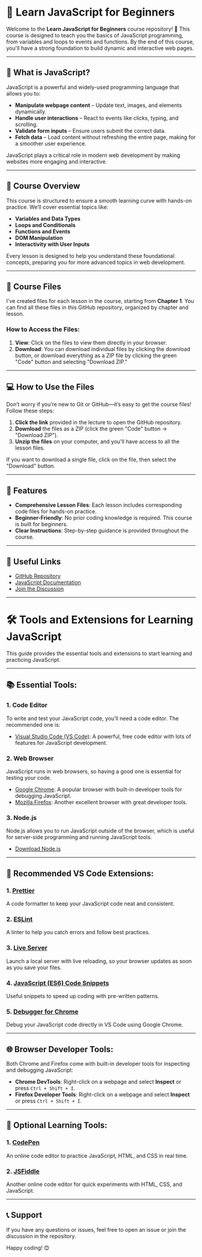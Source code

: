 # 📘 Learn JavaScript for Beginners

Welcome to the **Learn JavaScript for Beginners** course repository! 🎉 This course is designed to teach you the basics of JavaScript programming, from variables and loops to events and functions. By the end of this course, you'll have a strong foundation to build dynamic and interactive web pages.

---

## 🚀 What is JavaScript?

JavaScript is a powerful and widely-used programming language that allows you to:

- **Manipulate webpage content** – Update text, images, and elements dynamically.
- **Handle user interactions** – React to events like clicks, typing, and scrolling.
- **Validate form inputs** – Ensure users submit the correct data.
- **Fetch data** – Load content without refreshing the entire page, making for a smoother user experience.

JavaScript plays a critical role in modern web development by making websites more engaging and interactive.

---

## 📁 Course Overview

This course is structured to ensure a smooth learning curve with hands-on practice. We’ll cover essential topics like:

- **Variables and Data Types**
- **Loops and Conditionals**
- **Functions and Events**
- **DOM Manipulation**
- **Interactivity with User Inputs**

Every lesson is designed to help you understand these foundational concepts, preparing you for more advanced topics in web development.

---

## 📁 Course Files

I've created files for each lesson in the course, starting from **Chapter 1**. You can find all these files in this GitHub repository, organized by chapter and lesson.

### How to Access the Files:

1. **View**: Click on the files to view them directly in your browser.
2. **Download**: You can download individual files by clicking the download button, or download everything as a ZIP file by clicking the green "Code" button and selecting "Download ZIP."

---

## 💻 How to Use the Files

Don’t worry if you’re new to Git or GitHub—it’s easy to get the course files! Follow these steps:

1. **Click the link** provided in the lecture to open the GitHub repository.
2. **Download** the files as a ZIP (click the green "Code" button -> "Download ZIP").
3. **Unzip the files** on your computer, and you'll have access to all the lesson files.

If you want to download a single file, click on the file, then select the "Download" button.

---

## 🌟 Features

- **Comprehensive Lesson Files**: Each lesson includes corresponding code files for hands-on practice.
- **Beginner-Friendly**: No prior coding knowledge is required. This course is built for beginners.
- **Clear Instructions**: Step-by-step guidance is provided throughout the course.

---

## 🔗 Useful Links

- [GitHub Repository](https://github.com/mohashyne)
- [JavaScript Documentation](https://developer.mozilla.org/en-US/docs/Web/JavaScript)
- [Join the Discussion](https://github.com/mohashyne/learn_javascript_for_beginners/issues)

---

# 🛠️ Tools and Extensions for Learning JavaScript

This guide provides the essential tools and extensions to start learning and practicing JavaScript.

---

## 📚 Essential Tools:

### 1. Code Editor
To write and test your JavaScript code, you’ll need a code editor. The recommended one is:

- [Visual Studio Code (VS Code)](https://code.visualstudio.com/): A powerful, free code editor with lots of features for JavaScript development.

### 2. Web Browser
JavaScript runs in web browsers, so having a good one is essential for testing your code.

- [Google Chrome](https://www.google.com/chrome/): A popular browser with built-in developer tools for debugging JavaScript.
- [Mozilla Firefox](https://www.mozilla.org/en-US/firefox/new/): Another excellent browser with great developer tools.

### 3. Node.js
Node.js allows you to run JavaScript outside of the browser, which is useful for server-side programming and running JavaScript tools.

- [Download Node.js](https://nodejs.org/)

---

## 🧩 Recommended VS Code Extensions:

### 1. [Prettier](https://marketplace.visualstudio.com/items?itemName=esbenp.prettier-vscode)  
A code formatter to keep your JavaScript code neat and consistent.

### 2. [ESLint](https://marketplace.visualstudio.com/items?itemName=dbaeumer.vscode-eslint)  
A linter to help you catch errors and follow best practices.

### 3. [Live Server](https://marketplace.visualstudio.com/items?itemName=ritwickdey.LiveServer)  
Launch a local server with live reloading, so your browser updates as soon as you save your files.

### 4. [JavaScript (ES6) Code Snippets](https://marketplace.visualstudio.com/items?itemName=xabikos.JavaScriptSnippets)  
Useful snippets to speed up coding with pre-written patterns.

### 5. [Debugger for Chrome](https://marketplace.visualstudio.com/items?itemName=msjsdiag.debugger-for-chrome)  
Debug your JavaScript code directly in VS Code using Google Chrome.

---

## 🌐 Browser Developer Tools:

Both Chrome and Firefox come with built-in developer tools for inspecting and debugging JavaScript:

- **Chrome DevTools**: Right-click on a webpage and select **Inspect** or press `Ctrl + Shift + I`.
- **Firefox Developer Tools**: Right-click on a webpage and select **Inspect** or press `Ctrl + Shift + I`.

---

## 🧪 Optional Learning Tools:

### 1. [CodePen](https://codepen.io/)  
An online code editor to practice JavaScript, HTML, and CSS in real time.

### 2. [JSFiddle](https://jsfiddle.net/)  
Another online code editor for quick experiments with HTML, CSS, and JavaScript.

---

## 📞 Support

If you have any questions or issues, feel free to open an issue or join the discussion in the repository.

Happy coding! 😊

